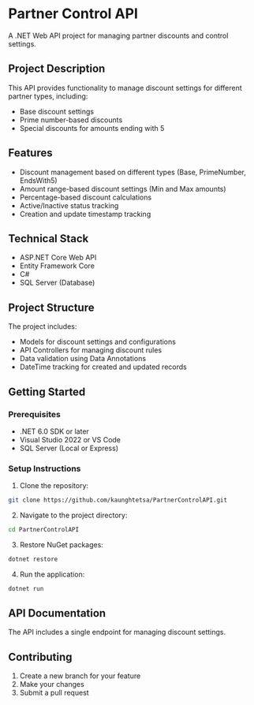 # Partner Control API

A .NET Web API project for managing partner discounts and control settings.

## Project Description

This API provides functionality to manage discount settings for different partner types, including:
- Base discount settings
- Prime number-based discounts
- Special discounts for amounts ending with 5

## Features

- Discount management based on different types (Base, PrimeNumber, EndsWith5)
- Amount range-based discount settings (Min and Max amounts)
- Percentage-based discount calculations
- Active/Inactive status tracking
- Creation and update timestamp tracking

## Technical Stack

- ASP.NET Core Web API
- Entity Framework Core
- C# 
- SQL Server (Database)

## Project Structure

The project includes:
- Models for discount settings and configurations
- API Controllers for managing discount rules
- Data validation using Data Annotations
- DateTime tracking for created and updated records

## Getting Started

### Prerequisites

- .NET 6.0 SDK or later
- Visual Studio 2022 or VS Code
- SQL Server (Local or Express)

### Setup Instructions

1. Clone the repository:
```bash
git clone https://github.com/kaunghtetsa/PartnerControlAPI.git
```

2. Navigate to the project directory:
```bash
cd PartnerControlAPI
```

3. Restore NuGet packages:
```bash
dotnet restore
```

4. Run the application:
```bash
dotnet run
```

## API Documentation

The API includes a single endpoint for managing discount settings.

## Contributing

1. Create a new branch for your feature
2. Make your changes
3. Submit a pull request
